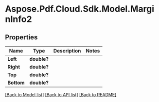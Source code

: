 ﻿# Aspose.Pdf.Cloud.Sdk.Model.MarginInfo2


## Properties

Name | Type | Description | Notes
------------ | ------------- | ------------- | -------------
**Left** | **double?** |  | 
**Right** | **double?** |  | 
**Top** | **double?** |  | 
**Bottom** | **double?** |  | 

[[Back to Model list]](../README.md#documentation-for-models) [[Back to API list]](../README.md#documentation-for-api-endpoints) [[Back to README]](../README.md)

